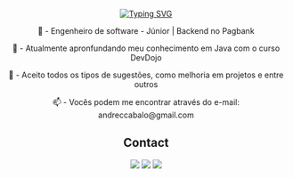 <p align="center">
  <a href="https://git.io/typing-svg"><img src="https://readme-typing-svg.demolab.com?font=Fira+Code&weight=700&duration=700&pause=500&color=F60E56&center=true&vCenter=true&random=false&width=650&height=110&lines=BEM+VINDO;WELCOME;BIENVENIDO;%E6%AD%A1%E8%BF%8E;Herzlich+Willkommen;Velkommen;%D0%B6%D0%B5%D0%BB%D0%B0%D0%BD%D0%BD%D1%8B%D0%B9" alt="Typing SVG" /></a>
</p>

<p align="center">💼 - Engenheiro de software - Júnior | Backend no Pagbank </p>
<p align="center">🌱 - Atualmente apronfundando meu conhecimento em Java com o curso DevDojo </p>
<p align="center">💬 - Aceito todos os tipos de sugestões, como melhoria em projetos e entre outros</p>
<p align="center">📫 - Vocês podem me encontrar através do e-mail: andreccabalo@gmail.com</p>


<h2 align="center"> Contact </h2>

<div align="center">
  <a href="https://www.linkedin.com/in/andre-cabalo" target="_blank"><img src="https://img.shields.io/badge/-LinkedIn-%230077B5?style=for-the-badge&logo=linkedin&logoColor=white" target="_blank"></a> 
  <a href="https://instagram.com/andrecabalo" target="_blank"><img src="https://img.shields.io/badge/-Instagram-%23E4405F?style=for-the-badge&logo=instagram&logoColor=white" target="_blank"></a>
  <a href = "andreccabalo@gmail.com"><img src="https://img.shields.io/badge/Gmail-D14836?style=for-the-badge&logo=gmail&logoColor=white" target="_blank"></a>
<br><br>


